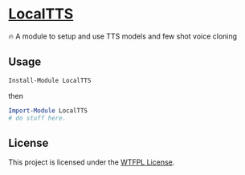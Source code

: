 ﻿
# [LocalTTS](https://www.powershellgallery.com/packages/LocalTTS)

🔥 A module to setup and use TTS models and few shot voice cloning

## Usage

```PowerShell
Install-Module LocalTTS
```

then

```PowerShell
Import-Module LocalTTS
# do stuff here.
```

## License

This project is licensed under the [WTFPL License](LICENSE).
